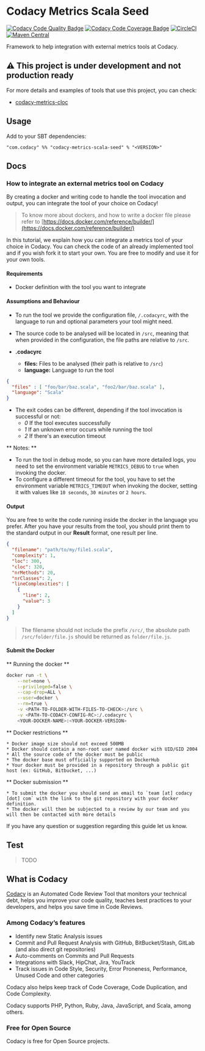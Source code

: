 # Codacy Metrics Scala Seed

[![Codacy Code Quality Badge](https://api.codacy.com/project/badge/Grade/84f9864f373e4228b8c030d583bd4094)](https://www.codacy.com/app/Codacy/codacy-metrics-scala-seed?utm_source=github.com&amp;utm_medium=referral&amp;utm_content=codacy/codacy-metrics-scala-seed&amp;utm_campaign=Badge_Grade)
[![Codacy Code Coverage Badge](https://api.codacy.com/project/badge/Coverage/84f9864f373e4228b8c030d583bd4094)](https://www.codacy.com/app/Codacy/codacy-metrics-scala-seed?utm_source=github.com&utm_medium=referral&utm_content=codacy/codacy-metrics-scala-seed&utm_campaign=Badge_Coverage)
[![CircleCI](https://circleci.com/gh/codacy/codacy-metrics-scala-seed.svg?style=svg)](https://circleci.com/gh/codacy/codacy-metrics-scala-seed)
[![Maven Central](https://maven-badges.herokuapp.com/maven-central/com.codacy/codacy-metrics-scala-seed_2.12/badge.svg)](https://maven-badges.herokuapp.com/maven-central/com.codacy/codacy-metrics-scala-seed_2.12)

Framework to help integration with external metrics tools at Codacy.

## :warning: This project is under development and not production ready

For more details and examples of tools that use this project, you can check:

* [codacy-metrics-cloc](https://github.com/codacy/codacy-metrics-cloc)

## Usage

Add to your SBT dependencies:

`"com.codacy" %% "codacy-metrics-scala-seed" % "<VERSION>"`

## Docs

### How to integrate an external metrics tool on Codacy

By creating a docker and writing code to handle the tool invocation and output,
you can integrate the tool of your choice on Codacy!

> To know more about dockers, and how to write a docker file please refer to [https://docs.docker.com/reference/builder/](https://docs.docker.com/reference/builder/)

In this tutorial, we explain how you can integrate a metrics tool of your choice in Codacy.
You can check the code of an already implemented tool and if you wish fork it to start your own.
You are free to modify and use it for your own tools.

#### Requirements

* Docker definition with the tool you want to integrate

#### Assumptions and Behaviour

* To run the tool we provide the configuration file, `/.codacyrc`, with the language to run and optional parameters your tool might need.
* The source code to be analysed will be located in `/src`, meaning that when provided in the configuration, the file paths are relative to `/src`.

* **.codacyrc**
  * **files:** Files to be analysed (their path is relative to `/src`)
  * **language:** Language to run the tool

```json
{
  "files" : [ "foo/bar/baz.scala", "foo2/bar/baz.scala" ],
  "language": "Scala"
}
```

* The exit codes can be different, depending if the tool invocation is successful or not:
  * *0* If the tool executes successfully
  * *1* If an unknown error occurs while running the tool 
  * *2* If there's an execution timeout
  
** Notes: **

* To run the tool in debug mode, so you can have more detailed logs, you need to set the environment variable `METRICS_DEBUG` to `true` when invoking the docker.
* To configure a different timeout for the tool, you have to set the environment variable `METRICS_TIMEOUT` when invoking the docker, setting it with values like `10 seconds`, `30 minutes` or `2 hours`.

#### Output

You are free to write the code running inside the docker in the language you prefer.
After you have your results from the tool, you should print them to the standard output in our **Result** format, one result per line.

```json
{
  "filename": "path/to/my/file1.scala",
  "complexity": 1,
  "loc": 300,
  "cloc": 320,
  "nrMethods": 20,
  "nrClasses": 2,
  "lineComplexities": [
    {
      "line": 2, 
      "value": 3
    }
  ]
}
```

> The filename should not include the prefix `/src/`, the absolute path `/src/folder/file.js` should be returned as `folder/file.js`.

#### Submit the Docker

** Running the docker **

```sh
docker run -t \
    --net=none \
    --privileged=false \
    --cap-drop=ALL \
    --user=docker \
    --rm=true \
    -v <PATH-TO-FOLDER-WITH-FILES-TO-CHECK>:/src \
    -v <PATH-TO-CODACY-CONFIG-RC>:/.codacyrc \
    <YOUR-DOCKER-NAME>:<YOUR-DOCKER-VERSION>
```

** Docker restrictions **

    * Docker image size should not exceed 500MB
    * Docker should contain a non-root user named docker with UID/GID 2004
    * All the source code of the docker must be public
    * The docker base must officially supported on DockerHub
    * Your docker must be provided in a repository through a public git host (ex: GitHub, Bitbucket, ...)

** Docker submission **

    * To submit the docker you should send an email to `team [at] codacy [dot] com` with the link to the git repository with your docker definition.
    * The docker will then be subjected to a review by our team and you will then be contacted with more details

If you have any question or suggestion regarding this guide let us know.

## Test

> TODO

## What is Codacy

[Codacy](https://www.codacy.com/) is an Automated Code Review Tool that monitors your technical debt, helps you improve your code quality, teaches best practices to your developers, and helps you save time in Code Reviews.

### Among Codacy’s features

* Identify new Static Analysis issues
* Commit and Pull Request Analysis with GitHub, BitBucket/Stash, GitLab (and also direct git repositories)
* Auto-comments on Commits and Pull Requests
* Integrations with Slack, HipChat, Jira, YouTrack
* Track issues in Code Style, Security, Error Proneness, Performance, Unused Code and other categories

Codacy also helps keep track of Code Coverage, Code Duplication, and Code Complexity.

Codacy supports PHP, Python, Ruby, Java, JavaScript, and Scala, among others.

### Free for Open Source

Codacy is free for Open Source projects.
